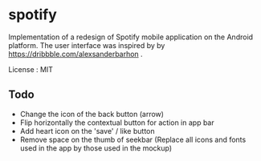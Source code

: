 # spotify

Implementation of a redesign of Spotify mobile application on the Android platform.
The user interface was inspired by by https://dribbble.com/alexsanderbarhon .

License : MIT

## Todo
- Change the icon of the back button (arrow)
- Flip horizontally the contextual button for action in app bar
- Add heart icon on the 'save' / like button
- Remove space on the thumb of seekbar
(Replace all icons and fonts used in the app by those used in the mockup)
